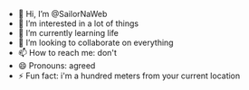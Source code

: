 - 👋 Hi, I’m @SailorNaWeb
- 👀 I’m interested in a lot of things
- 🌱 I’m currently learning life
- 💞️ I’m looking to collaborate on everything
- 📫 How to reach me: don't
- 😄 Pronouns: agreed
- ⚡ Fun fact: i'm a hundred meters from your current location 

<!---
SailorNaWeb/SailorNaWeb is a ✨ special ✨ repository because its `README.md` (this file) appears on your GitHub profile.
You can click the Preview link to take a look at your changes.
--->
